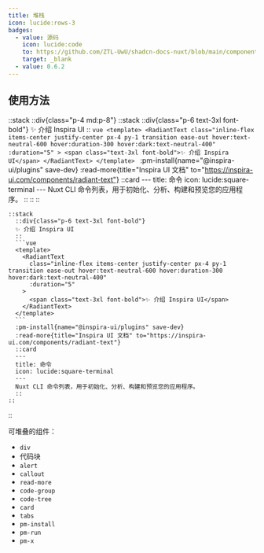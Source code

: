 ```yaml
---
title: 堆栈
icon: lucide:rows-3
badges:
  - value: 源码
    icon: lucide:code
    to: https://github.com/ZTL-UwU/shadcn-docs-nuxt/blob/main/components/content/Stack.vue
    target: _blank
  - value: 0.6.2
---
```


## 使用方法

::stack
  ::div{class="p-4 md:p-8"}
    ::stack
      ::div{class="p-6 text-3xl font-bold"}
      ✨ 介绍 Inspira UI
      ::
      ```vue
      <template>
        <RadiantText
          class="inline-flex items-center justify-center px-4 py-1 transition ease-out hover:text-neutral-600 hover:duration-300 hover:dark:text-neutral-400"
          :duration="5"
        >
          <span class="text-3xl font-bold">✨ 介绍 Inspira UI</span>
        </RadiantText>
      </template>
      ```
      :pm-install{name="@inspira-ui/plugins" save-dev}
      :read-more{title="Inspira UI 文档" to="https://inspira-ui.com/components/radiant-text"}
      ::card
      ---
      title: 命令
      icon: lucide:square-terminal
      ---
      Nuxt CLI 命令列表，用于初始化、分析、构建和预览您的应用程序。
      ::
    ::
  ::
  ```mdc
  ::stack
    ::div{class="p-6 text-3xl font-bold"}
    ✨ 介绍 Inspira UI
    ::
    ```vue
    <template>
      <RadiantText
        class="inline-flex items-center justify-center px-4 py-1 transition ease-out hover:text-neutral-600 hover:duration-300 hover:dark:text-neutral-400"
        :duration="5"
      >
        <span class="text-3xl font-bold">✨ 介绍 Inspira UI</span>
      </RadiantText>
    </template>
    ```
    :pm-install{name="@inspira-ui/plugins" save-dev}
    :read-more{title="Inspira UI 文档" to="https://inspira-ui.com/components/radiant-text"}
    ::card
    ---
    title: 命令
    icon: lucide:square-terminal
    ---
    Nuxt CLI 命令列表，用于初始化、分析、构建和预览您的应用程序。
    ::
  ::
  ```
::

可堆叠的组件：

- `div`
- 代码块
- `alert`
- `callout`
- `read-more`
- `code-group`
- `code-tree`
- `card`
- `tabs`
- `pm-install`
- `pm-run`
- `pm-x` 